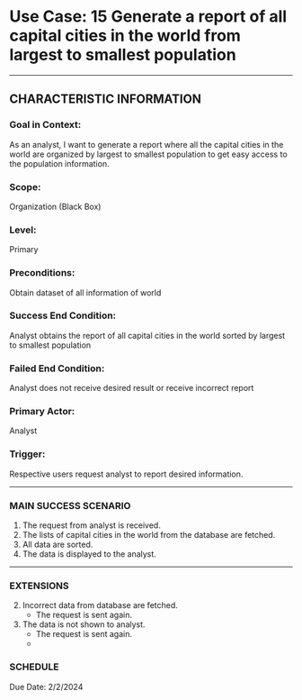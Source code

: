 # Use Case: 15 	Generate a report of all capital cities in the world from largest to smallest population

----------------------
## CHARACTERISTIC INFORMATION
### Goal in Context: 
As an analyst, I want to generate a report where all the capital cities in the world are organized by largest to smallest population to get easy access to the population information.
### Scope: 
Organization (Black Box)
### Level: 
Primary
### Preconditions: 
Obtain dataset of all information of world
### Success End Condition: 
Analyst obtains the report of all capital cities in the world sorted by largest to smallest population
### Failed End Condition: 
Analyst does not receive desired result or receive incorrect report
### Primary Actor: 
Analyst
### Trigger: 
Respective users request analyst to report desired information.

----------------------
### MAIN SUCCESS SCENARIO
1.	The request from analyst is received.
2.	The lists of capital cities in the world from the database are fetched.
3.	All data are sorted.
4.	The data is displayed to the analyst.
----------------------
### EXTENSIONS
2. Incorrect data from database are fetched.
    - The request is sent again.
3. The data is not shown to analyst.
    - The request is sent again.
    - 
### SCHEDULE
Due Date: 2/2/2024

